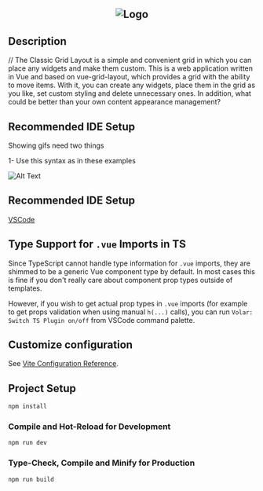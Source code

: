 <h2 align="center" id="font-patcher">
<img src="https://raw.githubusercontent.com/romkery/weather-grid-layout/15bc587b98dafa483ab6c649242040cbf23403e4/readme-content/title.svg?token=ATMWOJVNR7QUHKUMDYLVM6TCZ6KXG" alt="Logo">
</h2>

## Description

// The Classic Grid Layout is a simple and convenient grid in which you can place any widgets and make them custom. This
is a web application written in Vue and based on vue-grid-layout, which provides a grid with the ability to move items.
With it, you can create any widgets, place them in the grid as you like, set custom styling and delete unnecessary ones.
In addition, what could be better than your own content appearance management?

## Recommended IDE Setup

Showing gifs need two things

1- Use this syntax as in these examples

![Alt Text](/Users/romkery/Documents/WebStormWeb/layout-roman/readme-content/Preview.gif)

## Recommended IDE Setup

[VSCode](https://code.visualstudio.com/)

## Type Support for `.vue` Imports in TS

Since TypeScript cannot handle type information for `.vue` imports, they are shimmed to be a generic Vue component type
by default. In most cases this is fine if you don't really care about component prop types outside of templates.

However, if you wish to get actual prop types in `.vue` imports (for example to get props validation when using
manual `h(...)` calls), you can run `Volar: Switch TS Plugin on/off` from VSCode command palette.

## Customize configuration

See [Vite Configuration Reference](https://vitejs.dev/config/).

## Project Setup

```sh
npm install
```

### Compile and Hot-Reload for Development

```sh
npm run dev
```

### Type-Check, Compile and Minify for Production

```sh
npm run build
```
